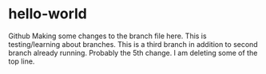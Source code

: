 # hello-world
Github
Making some changes to the branch file here. This is testing/learning about branches. 
This is a third branch in addition to second branch already running.
Probably the 5th change. I am deleting some of the top line. 
